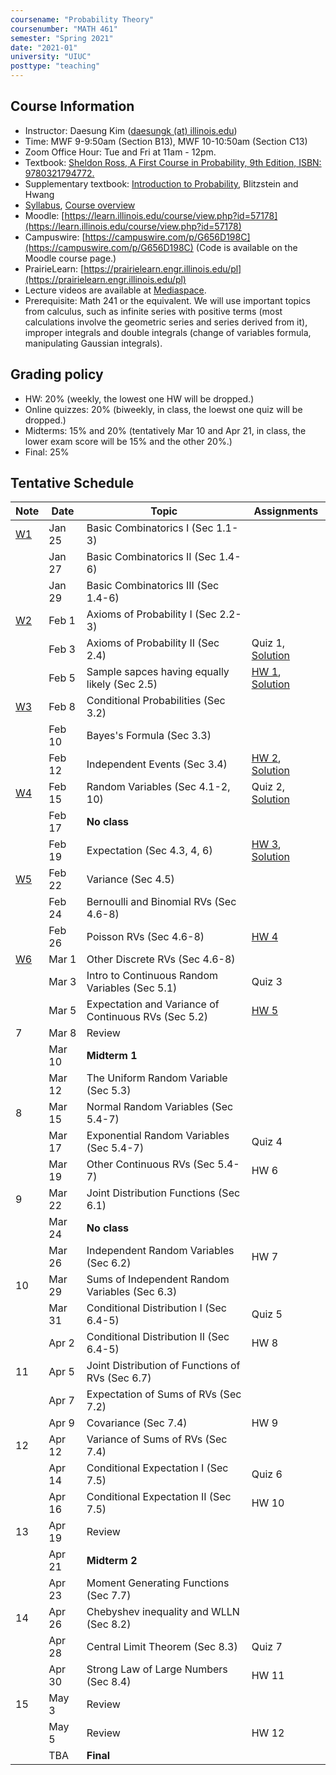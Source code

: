```yaml
---
coursename: "Probability Theory"
coursenumber: "MATH 461"
semester: "Spring 2021"
date: "2021-01"
university: "UIUC"
posttype: "teaching"
---
```


## Course Information

- Instructor: Daesung Kim ([daesungk (at) illinois.edu](mailto:daesungk@illinois.edu))
- Time: MWF 9-9:50am (Section B13), MWF 10-10:50am (Section C13)
- Zoom Office Hour: Tue and Fri at 11am - 12pm.
- Textbook: [Sheldon Ross, A First Course in Probability, 9th Edition, ISBN: 9780321794772.](https://www.amazon.com/First-Course-Probability-9th/dp/032179477X)
- Supplementary textbook: [Introduction to Probability](http://probabilitybook.net), Blitzstein and Hwang
- [Syllabus](math461-s21-syllabus.pdf), [Course overview](math461-s21-overview.pdf) 
- Moodle: [https://learn.illinois.edu/course/view.php?id=57178](https://learn.illinois.edu/course/view.php?id=57178) 
- Campuswire: [https://campuswire.com/p/G656D198C](https://campuswire.com/p/G656D198C) (Code is available on the Moodle course page.)
- PrairieLearn: [https://prairielearn.engr.illinois.edu/pl](https://prairielearn.engr.illinois.edu/pl)
- Lecture videos are available at [Mediaspace](https://mediaspace.illinois.edu/channel/MATH+461%3A+Probability+Theory+Spring+2021/197286143).
- Prerequisite: Math 241 or the equivalent. We will use important topics from calculus, such as infinite series with positive terms (most calculations involve the geometric series and series derived from it), improper integrals and double integrals (change of variables formula, manipulating Gaussian integrals).

## Grading policy
- HW: 20% (weekly, the lowest one HW will be dropped.)
- Online quizzes: 20% (biweekly, in class, the loewst one quiz will be dropped.)
- Midterms: 15% and 20% (tentatively Mar 10 and Apr 21, in class, the lower exam score will be 15% and the other 20%.)
- Final: 25%

## Tentative Schedule 
| Note                          | Date   | Topic                                                | Assignments                                                     |
| ---                           | ---    | ---                                                  | ---                                                             |
| [W1](math461-s21-note-w1.pdf) | Jan 25 | Basic Combinatorics I (Sec 1.1-3)                    |                                                                 |
|                               | Jan 27 | Basic Combinatorics II (Sec 1.4-6)                   |                                                                 |
|                               | Jan 29 | Basic Combinatorics III (Sec 1.4-6)                  |                                                                 |
| [W2](math461-s21-note-w2.pdf) | Feb 1  | Axioms of Probability I (Sec 2.2-3)                  |                                                                 |
|                               | Feb 3  | Axioms of Probability II (Sec 2.4)                   | Quiz 1, [Solution](math461-s21-quiz1sol.pdf)                    |
|                               | Feb 5  | Sample sapces having equally likely (Sec 2.5)        | [HW 1](math461-s21-hw1.pdf), [Solution](math461-s21-hw1sol.pdf) |
| [W3](math461-s21-note-w3.pdf) | Feb 8  | Conditional Probabilities (Sec 3.2)                  |                                                                 |
|                               | Feb 10 | Bayes's Formula (Sec 3.3)                            |                                                                 |
|                               | Feb 12 | Independent Events (Sec 3.4)                         | [HW 2](math461-s21-hw2.pdf), [Solution](math461-s21-hw2sol.pdf) |
| [W4](math461-s21-note-w4.pdf) | Feb 15 | Random Variables (Sec 4.1-2, 10)                     | Quiz 2, [Solution](math461-s21-quiz2sol.pdf)                    |
|                               | Feb 17 | **No class**                                         |                                                                 |
|                               | Feb 19 | Expectation (Sec 4.3, 4, 6)                          | [HW 3](math461-s21-hw3.pdf), [Solution](math461-s21-hw3sol.pdf) |
| [W5](math461-s21-note-w5.pdf) | Feb 22 | Variance (Sec 4.5)                                   |                                                                 |
|                               | Feb 24 | Bernoulli and Binomial RVs (Sec 4.6-8)               |                                                                 |
|                               | Feb 26 | Poisson RVs (Sec 4.6-8)                              | [HW 4](math461-s21-hw4.pdf)                                     |
| [W6](math461-s21-note-w6.pdf) | Mar 1  | Other Discrete RVs (Sec 4.6-8)                       |                                                                 |
|                               | Mar 3  | Intro to Continuous Random Variables (Sec 5.1)       | Quiz 3                                                          |
|                               | Mar 5  | Expectation and Variance of Continuous RVs (Sec 5.2) | [HW 5](math461-s21-hw5.pdf)                                     |
| 7                             | Mar 8  | Review                                               |                                                                 |
|                               | Mar 10 | **Midterm 1**                                        |                                                                 |
|                               | Mar 12 | The Uniform Random Variable (Sec 5.3)                |                                                                 |
| 8                             | Mar 15 | Normal Random Variables (Sec 5.4-7)                  |                                                                 |
|                               | Mar 17 | Exponential Random Variables (Sec 5.4-7)             | Quiz 4                                                          |
|                               | Mar 19 | Other Continuous RVs (Sec 5.4-7)                     | HW 6                                                            |
| 9                             | Mar 22 | Joint Distribution Functions (Sec 6.1)               |                                                                 |
|                               | Mar 24 | **No class**                                         |                                                                 |
|                               | Mar 26 | Independent Random Variables (Sec 6.2)               | HW 7                                                            |
| 10                            | Mar 29 | Sums of Independent Random Variables (Sec 6.3)       |                                                                 |
|                               | Mar 31 | Conditional Distribution I (Sec 6.4-5)               | Quiz 5                                                          |
|                               | Apr 2  | Conditional Distribution II (Sec 6.4-5)              | HW 8                                                            |
| 11                            | Apr 5  | Joint Distribution of Functions of RVs (Sec 6.7)     |                                                                 |
|                               | Apr 7  | Expectation of Sums of RVs (Sec 7.2)                 |                                                                 |
|                               | Apr 9  | Covariance (Sec 7.4)                                 | HW 9                                                            |
| 12                            | Apr 12 | Variance of Sums of RVs (Sec 7.4)                    |                                                                 |
|                               | Apr 14 | Conditional Expectation I (Sec 7.5)                  | Quiz 6                                                          |
|                               | Apr 16 | Conditional Expectation II (Sec 7.5)                 | HW 10                                                           |
| 13                            | Apr 19 | Review                                               |                                                                 |
|                               | Apr 21 | **Midterm 2**                                        |                                                                 |
|                               | Apr 23 | Moment Generating Functions (Sec 7.7)                |                                                                 |
| 14                            | Apr 26 | Chebyshev inequality and WLLN (Sec 8.2)              |                                                                 |
|                               | Apr 28 | Central Limit Theorem (Sec 8.3)                      | Quiz 7                                                          |
|                               | Apr 30 | Strong Law of Large Numbers (Sec 8.4)                | HW 11                                                           |
| 15                            | May 3  | Review                                               |                                                                 |
|                               | May 5  | Review                                               | HW 12                                                           |
|                               | TBA    | **Final**                                            |                                                                 |


